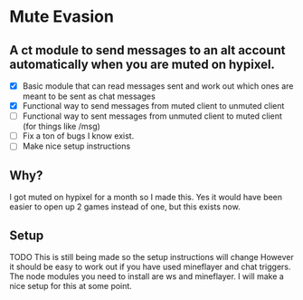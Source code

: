 # Mute Evasion
## A ct module to send messages to an alt account automatically when you are muted on hypixel.

- [x] Basic module that can read messages sent and work out which ones are meant to be sent as chat messages
- [x] Functional way to send messages from muted client to unmuted client
- [ ] Functional way to sent messages from unmuted client to muted client (for things like /msg)
- [ ] Fix a ton of bugs I know exist.
- [ ] Make nice setup instructions 

## Why?

I got muted on hypixel for a month so I made this. Yes it would have been easier to open up 2 games instead of one, but this exists now.

## Setup

TODO
This is still being made so the setup instructions will change
However it should be easy to work out if you have used mineflayer and chat triggers.
The node modules you need to install are ws and mineflayer.
I will make a nice setup for this at some point.
